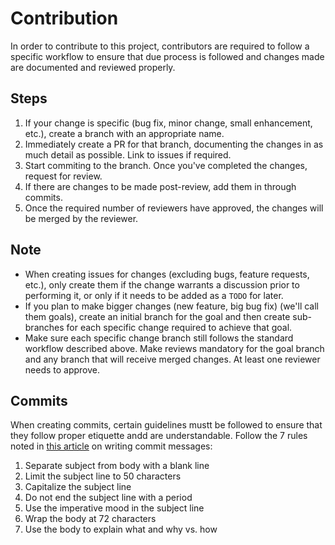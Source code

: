 # Contribution

In order to contribute to this project, contributors are required to follow a specific workflow to ensure that due process is followed and changes made are documented and reviewed properly.

## Steps

1. If your change is specific (bug fix, minor change, small enhancement, etc.), create a branch with an appropriate name.
2. Immediately create a PR for that branch, documenting the changes in as much detail as possible. Link to issues if required.
3. Start commiting to the branch. Once you've completed the changes, request for review.
4. If there are changes to be made post-review, add them in through commits.
5. Once the required number of reviewers have approved, the changes will be merged by the reviewer.

## Note

* When creating issues for changes (excluding bugs, feature requests, etc.), only create them if the change warrants a discussion prior to performing it, or only if it needs to be added as a `TODO` for later.
* If you plan to make bigger changes (new feature, big bug fix) (we'll call them goals), create an initial branch for the goal and then create sub-branches for each specific change required to achieve that goal.
* Make sure each specific change branch still follows the standard workflow described above. Make reviews mandatory for the goal branch and any branch that will receive merged changes. At least one reviewer needs to approve.

## Commits
When creating commits, certain guidelines mustt be followed to ensure that they follow proper etiquette andd are understandable.
Follow the 7 rules noted in [this article](https://chris.beams.io/posts/git-commit/) on writing commit messages:
1. Separate subject from body with a blank line
1. Limit the subject line to 50 characters
1. Capitalize the subject line
1. Do not end the subject line with a period
1. Use the imperative mood in the subject line
1. Wrap the body at 72 characters
1. Use the body to explain what and why vs. how
